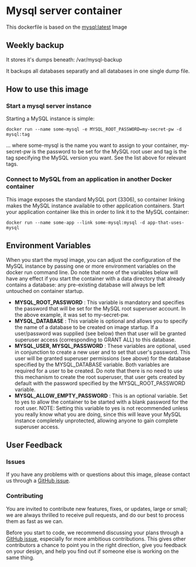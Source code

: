 # Mysql server container

This dockerfile is based on the [mysql:latest](https://github.com/docker-library/mysql) Image

## Weekly backup

It stores it's dumps beneath: /var/mysql-backup

It backups all databases separatly and all databases in one single dump file.

## How to use this image
### Start a mysql server instance

Starting a MySQL instance is simple:

    docker run --name some-mysql -e MYSQL_ROOT_PASSWORD=my-secret-pw -d mysql:tag

… where some-mysql is the name you want to assign to your container, my-secret-pw is the password to be set for the MySQL root user and tag is the tag specifying the MySQL version you want. See the list above for relevant tags.

### Connect to MySQL from an application in another Docker container

This image exposes the standard MySQL port (3306), so container linking makes the MySQL instance available to other application containers. Start your application container like this in order to link it to the MySQL container:

    docker run --name some-app --link some-mysql:mysql -d app-that-uses-mysql
    
## Environment Variables

When you start the mysql image, you can adjust the configuration of the MySQL instance by passing one or more environment variables on the docker run command line. Do note that none of the variables below will have any effect if you start the container with a data directory that already contains a database: any pre-existing database will always be left untouched on container startup.

  * **MYSQL_ROOT_PASSWORD** : This variable is mandatory and specifies the password that will be set for the MySQL root superuser account. In the above example, it was set to my-secret-pw.
  * **MYSQL_DATABASE** : This variable is optional and allows you to specify the name of a database to be created on image startup. If a user/password was supplied (see below) then that user will be granted superuser access (corresponding to GRANT ALL) to this database.
  * **MYSQL_USER, MYSQL_PASSWORD** : These variables are optional, used in conjunction to create a new user and to set that user's password. This user will be granted superuser permissions (see above) for the database specified by the MYSQL_DATABASE variable. Both variables are required for a user to be created. Do note that there is no need to use this mechanism to create the root superuser, that user gets created by default with the password specified by the MYSQL_ROOT_PASSWORD variable.
  * **MYSQL_ALLOW_EMPTY_PASSWORD** : This is an optional variable. Set to yes to allow the container to be started with a blank password for the root user. NOTE: Setting this variable to yes is not recommended unless you really know what you are doing, since this will leave your MySQL instance completely unprotected, allowing anyone to gain complete superuser access.

## User Feedback

### Issues

If you have any problems with or questions about this image, please contact us through a [GitHub issue](https://github.com/kdelfour/mysql-docker/issues).

### Contributing

You are invited to contribute new features, fixes, or updates, large or small; we are always thrilled to receive pull requests, and do our best to process them as fast as we can.

Before you start to code, we recommend discussing your plans through a [GitHub issue](https://github.com/kdelfour/mysql-docker/issues), especially for more ambitious contributions. This gives other contributors a chance to point you in the right direction, give you feedback on your design, and help you find out if someone else is working on the same thing.